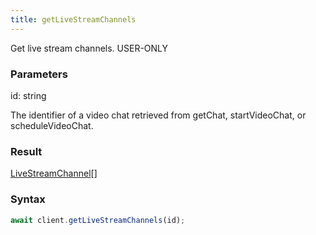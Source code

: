 ```yaml
---
title: getLiveStreamChannels
---
```


Get live stream channels.<span class="select-none"> <span class="inline-flex w-fit items-center"><span class="w-fit bg-dbt px-1.5 rounded-md select-none text-fgt text-[10px]">USER-ONLY</span></span> </span>

### Parameters 

<div class="flex flex-col gap-3"><div><div class="font-mono" id="p_id" data-anchor><span class="font-bold">id</span><span class="opacity-50">:</span> <span>string</span></div><div class="pl-3"><div class="no-margin">

The identifier of a video chat retrieved from getChat, startVideoChat, or scheduleVideoChat.

</div></div></div></div>

### Result 

<div class="font-mono"><a href="/types/livestreamchannel"  >LiveStreamChannel</a><span class="opacity-50">[]</span></div>

### Syntax

```ts
await client.getLiveStreamChannels(id);
```




